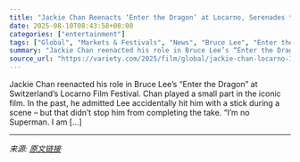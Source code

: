 ```yaml
---
title: "Jackie Chan Reenacts ‘Enter the Dragon’ at Locarno, Serenades the Audience: ‘Before a Stunt, I Go: ‘Am I Going to Die This Time?’"
date: 2025-08-10T08:43:58+08:00
categories: ["entertainment"]
tags: ["Global", "Markets & Festivals", "News", "Bruce Lee", "Enter the Dragon", "Jackie Chan", "Locarno Film Festival"]
summary: "Jackie Chan reenacted his role in Bruce Lee’s “Enter the Dragon” at Switzerland&#8217;s Locarno Film Festival. Chan played a small part in the iconic film. In the past, he admitted Lee accidentally hi"
source_url: "https://variety.com/2025/film/global/jackie-chan-locarno-1236486065/"
---
```


Jackie Chan reenacted his role in Bruce Lee’s “Enter the Dragon” at Switzerland&#8217;s Locarno Film Festival. Chan played a small part in the iconic film. In the past, he admitted Lee accidentally hit him with a stick during a scene – but that didn’t stop him from completing the take. &#8220;I’m no Superman. I am [&#8230;]

---

*来源: [原文链接](https://variety.com/2025/film/global/jackie-chan-locarno-1236486065/)*
